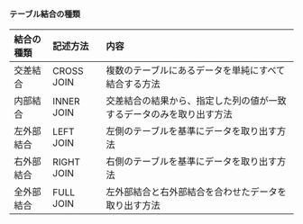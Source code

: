 #### テーブル結合の種類

|結合の種類|記述方法|内容|
|:--|:--|:--|
|交差結合|CROSS JOIN|複数のテーブルにあるデータを単純にすべて結合する方法|
|内部結合|INNER JOIN|交差結合の結果から、指定した列の値が一致するデータのみを取り出す方法|
|左外部結合|LEFT JOIN|左側のテーブルを基準にデータを取り出す方法|
|右外部結合|RIGHT JOIN|右側のテーブルを基準にデータを取り出す方法|
|全外部結合|FULL JOIN|左外部結合と右外部結合を合わせたデータを取り出す方法|

